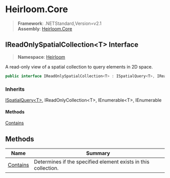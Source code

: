 # Heirloom.Core

> **Framework**: .NETStandard,Version=v2.1  
> **Assembly**: [Heirloom.Core][0]  

## IReadOnlySpatialCollection\<T> Interface

> **Namespace**: [Heirloom][0]  

A read-only view of a spatial collection to query elements in 2D space.

```cs
public interface IReadOnlySpatialCollection<T> : ISpatialQuery<T>, IReadOnlyCollection<T>, IEnumerable<T>, IEnumerable
```

### Inherits

[ISpatialQuery\<T>][1], IReadOnlyCollection\<T>, IEnumerable\<T>, IEnumerable

#### Methods

[Contains][2]

## Methods

| Name          | Summary                                                        |
|---------------|----------------------------------------------------------------|
| [Contains][2] | Determines if the specified element exists in this collection. |

[0]: ../../Heirloom.Core.md
[1]: ISpatialQuery[T].md
[2]: IReadOnlySpatialCollection[T]/Contains.md

